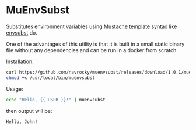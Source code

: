 # MuEnvSubst

Substitutes environment variables using [Mustache template](https://mustache.github.io/) syntax like 
[envsubst](https://www.gnu.org/software/gettext/manual/html_node/envsubst-Invocation.html) do.

One of the advantages of this utility is that it is built in a small static binary file without any dependencies and 
can be run in a docker from scratch.

Installation:

```sh
curl https://github.com/navrocky/muenvsubst/releases/download/1.0.1/muenvsubst -Lo /usr/local/bin/muenvsubst
chmod +x /usr/local/bin/muenvsubst
```

Usage:

```sh
echo "Hello, {{ USER }}!" | muenvsubst
```

then output will be: 

```
Hello, John!
```
